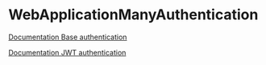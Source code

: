 # WebApplicationManyAuthentication

[Documentation Base authentication](https://datatracker.ietf.org/doc/html/rfc7617)

[Documentation JWT authentication ](https://datatracker.ietf.org/doc/rfc8725/)
